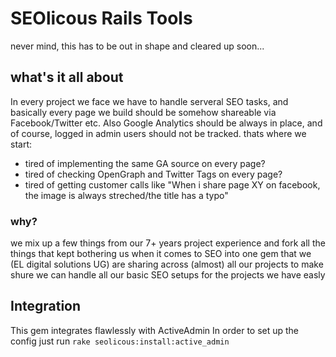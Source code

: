 # SEOlicous Rails Tools

never mind, this has to be out in shape and cleared up soon...

## what's it all about

In every project we face we have to handle serveral SEO tasks, and basically every page we build should be somehow shareable via Facebook/Twitter etc.
Also Google Analytics should be always in place, and of course, logged in admin users should not be tracked. 
thats where we start:
- tired of implementing the same GA source on every page?
- tired of checking OpenGraph and Twitter Tags on every page?
- tired of getting customer calls like "When i share page XY on facebook, the image is always streched/the title has a typo"

### why?
we mix up a few things from our 7+ years project experience and fork all the things that kept bothering us when it comes to SEO into one gem that we (EL digital solutions UG)
are sharing  across (almost) all our projects to make shure we can handle all our basic SEO setups for the projects we have easly

## Integration

This gem integrates flawlessly with ActiveAdmin
In order to set up the config just run `rake seolicous:install:active_admin`


